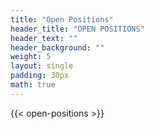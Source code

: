 ```yaml
---
title: "Open Positions"
header_title: "OPEN POSITIONS"
header_text: ""
header_background: ""
weight: 5
layout: single
padding: 30px
math: true
---
```

<link rel="stylesheet" href="{{ $styles.Permalink }}" media="screen">


{{< open-positions >}}

